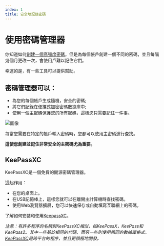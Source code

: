 ```yaml
---
index: 1
title: 安全地記錄密碼
---
```

# 使用密碼管理器

你知道如何[創建一個高强度密碼](umbrella://information/passwords/beginner)。但是為每個帳戶創建一個不同的密碼，並且每隔幾個月更改一次，會使用戶難以記住它們。

幸運的是，有一些工具可以提供幫助。

## 密碼管理器可以：

* 為您的每個帳戶生成隨機，安全的密碼;
* 將它們記錄在便攜式加密密碼數據庫中;
* 使用一個主密碼保護您的所有密碼，這樣您只需要記住一件事。

![圖像](password_adv1.png)

每當您需要在特定的帳戶輸入密碼時，您都可以使用主密碼進行查找。

**這使您創建並記住非常安全的主密碼尤為重要。**

## KeePassXC

KeePassXC是一個免費的開源密碼管理器。

這起作用：

* 在您的桌面上。
* 在USB記憶棒上，這樣您就可以在離開主計算機時查找密碼。
* 使用Web瀏覽器擴展，您可以快速保存或自動填寫互聯網上的密碼。

了解如何安裝和使用[KeepassXC](umbrella://tools/encryption/s_keepassxc.md)。

*注意：有許多程序的名稱與KeePassXC相似，如KeePassX，KeePass和KeePass2。其中一些基於相同的代碼，而另一些則使用相同的數據庫格式。 [KeePassXC](https://keepassxc.org/)是跨平台的程序，並且更積極地開發。*